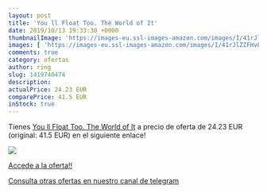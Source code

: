 ```yaml
---
layout: post
title: 'You ll Float Too. The World of It'
date: 2019/10/13 19:33:30 +0000
thumbnailImage: 'https://images-eu.ssl-images-amazon.com/images/I/41rJlZZFHvL._SL200_.jpg'
images: [ 'https://images-eu.ssl-images-amazon.com/images/I/41rJlZZFHvL._SL200_.jpg' ]
comments: true
category: ofertas
author: ring
slug: 1419740474
description:
actualPrice: 24.23 EUR
comparePrice: 41.5 EUR
inStock: true
---
```


Tienes [You ll Float Too. The World of It](https://www.amazon.com/dp/1419740474/?tag=redken08-20) a precio de oferta de 24.23 EUR (original: 41.5 EUR) en el siguiente enlace!

[![](https://images-eu.ssl-images-amazon.com/images/I/41rJlZZFHvL._SL200_.jpg)](https://www.amazon.com/dp/1419740474/?tag=redken08-20)

[Accede a la oferta!!](https://www.amazon.com/dp/1419740474/?tag=redken08-20)

[Consulta otras ofertas en nuestro canal de telegram](https://t.me/s/ofertas25)
